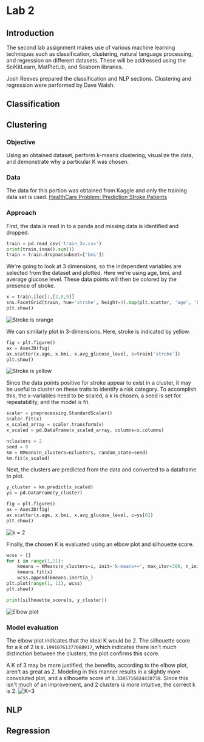 # Lab 2
## Introduction
The second lab assignment makes use of various machine learning techniques such as classification, clustering, natural language processing, and regression on different datasets. These will be addressed using the SciKitLearn, MatPlotLib, and Seaborn libraries.

Josh Reeves prepared the classification and NLP sections. Clustering and regression were performed by Dave Walsh.
## Classification
## Clustering
### Objective
Using an obtained dataset, perform k-means clustering, visualize the data, and demonstrate why a particular K was chosen.
### Data
The data for this portion was obtained from Kaggle and only the training data set is used. [HealthCare Problem: Prediction Stroke Patients](https://www.kaggle.com/asaumya/healthcare-problem-prediction-stroke-patients/data)
### Approach
First, the data is read in to a panda and missing data is identified and dropped. 
```python
train = pd.read_csv('train_2v.csv')
print(train.isna().sum())
train = train.dropna(subset=['bmi'])
```
We're going to look at 3 dimensions, so the independent variables are selected from the dataset and plotted. Here we're using age, bmi, and average glucose level. These data points will then be colored by the presence of stroke.
```python
x = train.iloc[:,[2,8,9]]
sns.FacetGrid(train, hue='stroke', height=4).map(plt.scatter, 'age', 'bmi', 'avg_glucose_level')
plt.show()
```
![Stroke is orange](https://github.com/Viral1101/CSS-5590-001-Python-Deep-Learning/blob/master/Lab2/Documentation/kmeans_2D.png)

We can similarly plot in 3-dimensions. Here, stroke is indicated by yellow.
```python
fig = plt.figure()
ax = Axes3D(fig)
ax.scatter(x.age, x.bmi, x.avg_glucose_level, c=train['stroke'])
plt.show()
```
![Stroke is yellow](https://github.com/Viral1101/CSS-5590-001-Python-Deep-Learning/blob/master/Lab2/Documentation/kmeans_3D.png)

Since the data points positive for stroke appear to exist in a cluster, it may be useful to cluster on these traits to identify a risk category. To accomplish this, the x-variables need to be scaled, a k is chosen, a seed is set for repeatability, and the model is fit.

```python
scaler = preprocessing.StandardScaler()
scaler.fit(x)
x_scaled_array = scaler.transform(x)
x_scaled = pd.DataFrame(x_scaled_array, columns=x.columns)

nclusters = 2
seed = 0
km = KMeans(n_clusters=nclusters, random_state=seed)
km.fit(x_scaled)
```
Next, the clusters are predicted from the data and converted to a dataframe to plot.
```python
y_cluster = km.predict(x_scaled)
ys = pd.DataFrame(y_cluster)

fig = plt.figure()
ax = Axes3D(fig)
ax.scatter(x.age, x.bmi, x.avg_glucose_level, c=ys[0])
plt.show()
```
![k = 2](https://github.com/Viral1101/CSS-5590-001-Python-Deep-Learning/blob/master/Lab2/Documentation/kmeans_clusters_k2_3D.png)

Finally, the chosen K is evaluated using an elbow plot and silhouette score.
```python
wcss = []
for i in range(1,11):
    kmeans = KMeans(n_clusters=i, init='k-means++', max_iter=300, n_init=10, random_state=0)
    kmeans.fit(x)
    wcss.append(kmeans.inertia_)
plt.plot(range(1, 11), wcss)
plt.show()

print(silhouette_score(x, y_cluster))
```
![Elbow plot](https://github.com/Viral1101/CSS-5590-001-Python-Deep-Learning/blob/master/Lab2/Documentation/kmeans_elbow.png)
### Model evaluation
The elbow plot indicates that the ideal K would be 2. The silhouette score for a k of 2 is `0.19910761377088917`, which indicates there isn't much distinction between the clusters; the plot confirms this score.

A K of 3 may be more justified, the benefits, according to the elbow plot, aren't as great as 2. Modeling in this manner results in a slightly more convoluted plot, and a silhouette score of `0.3385716824438738`. Since this isn't much of an improvement, and 2 clusters is more intuitive, the correct k is 2.
![K=3](https://github.com/Viral1101/CSS-5590-001-Python-Deep-Learning/blob/master/Lab2/Documentation/kmeans_clusters_3D.png)
## NLP
## Regression
